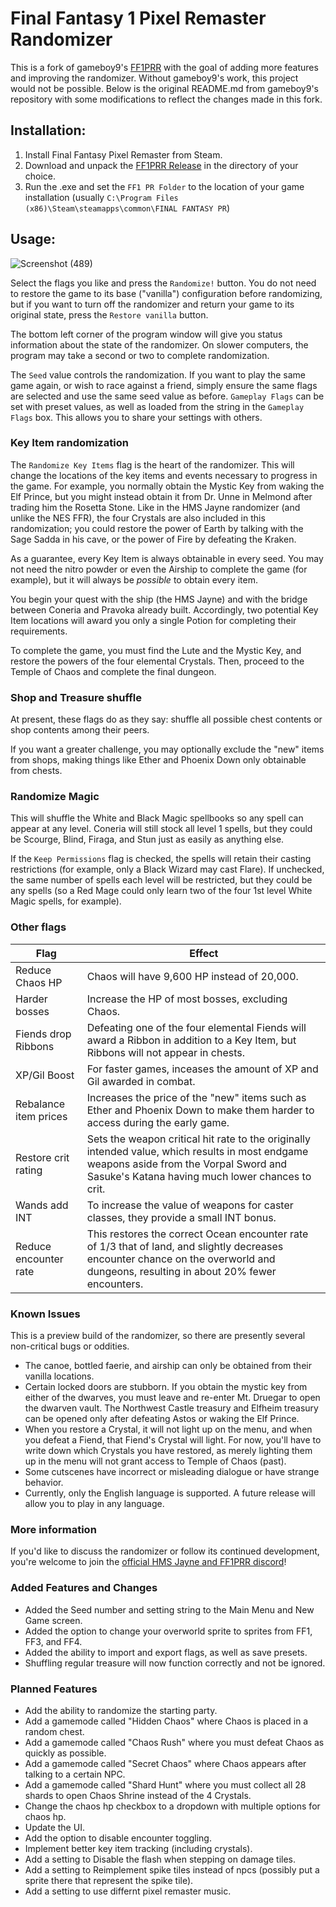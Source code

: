 # Final Fantasy 1 Pixel Remaster Randomizer
This is a fork of gameboy9's [FF1PRR](https://github.com/gameboy9/FF1-PR-Rando) with the goal of adding more features and improving the randomizer.
Without gameboy9's work, this project would not be possible.
Below is the original README.md from gameboy9's repository with some modifications to reflect the changes made in this fork.

## Installation:
1. Install Final Fantasy Pixel Remaster from Steam.
3. Download and unpack the [FF1PRR Release](https://github.com/gameboy9/Memoria.FFPR/releases/download/0.1/FF1.PRR.zip) in the directory of your choice.
4. Run the .exe and set the `FF1 PR Folder` to the location of your game installation (usually `C:\Program Files (x86)\Steam\steamapps\common\FINAL FANTASY PR`)

## Usage:

![Screenshot (489)](https://github.com/user-attachments/assets/6ff2b0ec-f8c6-4fb2-98da-c01c22b137d2)


Select the flags you like and press the `Randomize!` button. You do not need to restore the game to its base ("vanilla") configuration before randomizing, but if you want to turn off the randomizer and return your game to its original state, press the `Restore vanilla` button.

The bottom left corner of the program window will give you status information about the state of the randomizer. On slower computers, the program may take a second or two to complete randomization.

The `Seed` value controls the randomization. If you want to play the same game again, or wish to race against a friend, simply ensure the same flags are selected and use the same seed value as before. `Gameplay Flags` can be set with preset values, as well as loaded from the string in the `Gameplay Flags` box. This allows you to share your settings with others.

### Key Item randomization
The `Randomize Key Items` flag is the heart of the randomizer. This will change the locations of the key items and events necessary to progress in the game. For example, you normally obtain the Mystic Key from waking the Elf Prince, but you might instead obtain it from Dr. Unne in Melmond after trading him the Rosetta Stone. Like in the HMS Jayne randomizer (and unlike the NES FFR), the four Crystals are also included in this randomization; you could restore the power of Earth by talking with the Sage Sadda in his cave, or the power of Fire by defeating the Kraken.

As a guarantee, every Key Item is always obtainable in every seed. You may not need the nitro powder or even the Airship to complete the game (for example), but it will always be *possible* to obtain every item.

You begin your quest with the ship (the HMS Jayne) and with the bridge between Coneria and Pravoka already built. Accordingly, two potential Key Item locations will award you only a single Potion for completing their requirements.

To complete the game, you must find the Lute and the Mystic Key, and restore the powers of the four elemental Crystals. Then, proceed to the Temple of Chaos and complete the final dungeon.

### Shop and Treasure shuffle
At present, these flags do as they say: shuffle all possible chest contents or shop contents among their peers.

If you want a greater challenge, you may optionally exclude the "new" items from shops, making things like Ether and Phoenix Down only obtainable from chests.

### Randomize Magic
This will shuffle the White and Black Magic spellbooks so any spell can appear at any level. Coneria will still stock all level 1 spells, but they could be Scourge, Blind, Firaga, and Stun just as easily as anything else.

If the `Keep Permissions` flag is checked, the spells will retain their casting restrictions (for example, only a Black Wizard may cast Flare). If unchecked, the same number of spells each level will be restricted, but they could be any spells (so a Red Mage could only learn two of the four 1st level White Magic spells, for example).

### Other flags
|Flag|Effect|
|----|------|
|Reduce Chaos HP|Chaos will have 9,600 HP instead of 20,000.|
|Harder bosses|Increase the HP of most bosses, excluding Chaos.|
|Fiends drop Ribbons|Defeating one of the four elemental Fiends will award a Ribbon in addition to a Key Item, but Ribbons will not appear in chests.|
|XP/Gil Boost|For faster games, inceases the amount of XP and Gil awarded in combat.|
|Rebalance item prices|Increases the price of the "new" items such as Ether and Phoenix Down to make them harder to access during the early game.|
|Restore crit rating|Sets the weapon critical hit rate to the originally intended value, which results in most endgame weapons aside from the Vorpal Sword and Sasuke's Katana having much lower chances to crit.|
|Wands add INT|To increase the value of weapons for caster classes, they provide a small INT bonus.|
|Reduce encounter rate|This restores the correct Ocean encounter rate of 1/3 that of land, and slightly decreases encounter chance on the overworld and dungeons, resulting in about 20% fewer encounters.|

### Known Issues
This is a preview build of the randomizer, so there are presently several non-critical bugs or oddities.

- The canoe, bottled faerie, and airship can only be obtained from their vanilla locations.
- Certain locked doors are stubborn. If you obtain the mystic key from either of the dwarves, you must leave and re-enter Mt. Druegar to open the dwarven vault. The Northwest Castle treasury and Elfheim treasury can be opened only after defeating Astos or waking the Elf Prince.
- When you restore a Crystal, it will not light up on the menu, and when you defeat a Fiend, that Fiend's Crystal will light. For now, you'll have to write down which Crystals you have restored, as merely lighting them up in the menu will not grant access to Temple of Chaos (past).
- Some cutscenes have incorrect or misleading dialogue or have strange behavior.
- Currently, only the English language is supported. A future release will allow you to play in any language.

### More information
If you'd like to discuss the randomizer or follow its continued development, you're welcome to join the [official HMS Jayne and FF1PRR discord](https://discord.gg/QuueYMTMcS)!

### Added Features and Changes
- Added the Seed number and setting string to the Main Menu and New Game screen.
- Added the option to change your overworld sprite to sprites from FF1, FF3, and FF4.
- Added the ability to import and export flags, as well as save presets.
- Shuffling regular treasure will now function correctly and not be ignored.

### Planned Features
- Add the ability to randomize the starting party.
- Add a gamemode called "Hidden Chaos" where Chaos is placed in a random chest.
- Add a gamemode called "Chaos Rush" where you must defeat Chaos as quickly as possible.
- Add a gamemode called "Secret Chaos" where Chaos appears after talking to a certain NPC.
- Add a gamemode called "Shard Hunt" where you must collect all 28 shards to open Chaos Shrine instead of the 4 Crystals.
- Change the chaos hp checkbox to a dropdown with multiple options for chaos hp.
- Update the UI.
- Add the option to disable encounter toggling.
- Implement better key item tracking (including crystals).
- Add a setting to Disable the flash when stepping on damage tiles.
- Add a setting to Reimplement spike tiles instead of npcs (possibly put a sprite there that represent the spike tile).
- Add a setting to use differnt pixel remaster music.

